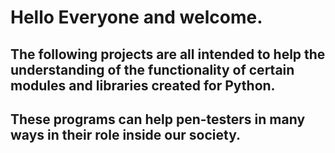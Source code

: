 # Hello Everyone and welcome. 
## The following projects are all intended to help the understanding of the functionality of certain modules and libraries created for Python.
## These programs can help pen-testers in many ways in their role inside our society.




